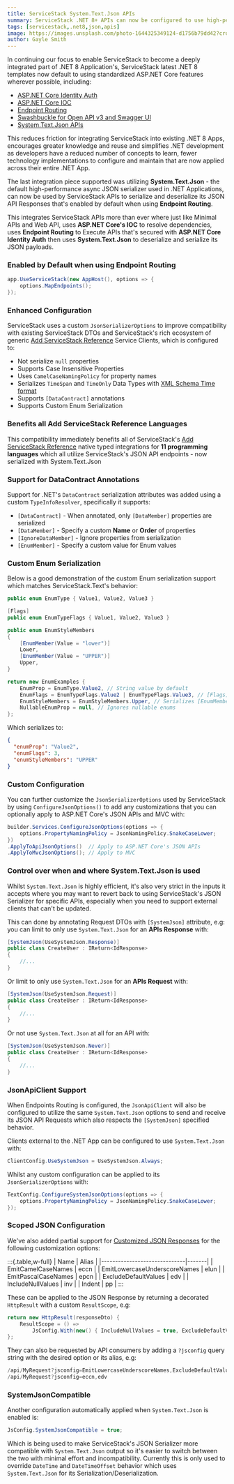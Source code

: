 ```yaml
---
title: ServiceStack System.Text.Json APIs
summary: ServiceStack .NET 8+ APIs can now be configured to use high-performance async System.Text.Json serialization  
tags: [servicestack,.net8,json,apis]
image: https://images.unsplash.com/photo-1644325349124-d1756b79dd42?crop=entropy&fit=crop&h=1000&w=2000
author: Gayle Smith
---
```


In continuing our focus to enable ServiceStack to become a deeply integrated part of .NET 8 Application's, ServiceStack
latest .NET 8 templates now default to using standardized ASP.NET Core features wherever possible, including:

- [ASP.NET Core Identity Auth](/posts/net8-identity-auth)
- [ASP.NET Core IOC](/posts/servicestack-endpoint-routing#asp.net-core-ioc)
- [Endpoint Routing](/posts/servicestack-endpoint-routing#endpoint-routing)
- [Swashbuckle for Open API v3 and Swagger UI](/posts/openapi-v3-support)
- [System.Text.Json APIs](/posts/system-text-json-apis)

This reduces friction for integrating ServiceStack into existing .NET 8 Apps, encourages greater knowledge and reuse and
simplifies .NET development as developers have a reduced number of concepts to learn, fewer technology implementations to
configure and maintain that are now applied across their entire .NET App.

The last integration piece supported was utilizing **System.Text.Json** - the default high-performance async JSON serializer
used in .NET Applications, can now be used by ServiceStack APIs to serialize and deserialize its JSON API Responses
that's enabled by default when using **Endpoint Routing**.

This integrates ServiceStack APIs more than ever where just like Minimal APIs and Web API,
uses **ASP.NET Core's IOC** to resolve dependencies, uses **Endpoint Routing** to Execute APIs that's secured with
**ASP.NET Core Identity Auth** then uses **System.Text.Json** to deserialize and serialize its JSON payloads.


### Enabled by Default when using Endpoint Routing

```csharp
app.UseServiceStack(new AppHost(), options => {
    options.MapEndpoints();
});
```

### Enhanced Configuration

ServiceStack uses a custom `JsonSerializerOptions` to improve compatibility with existing ServiceStack DTOs and
ServiceStack's rich ecosystem of generic [Add ServiceStack Reference](https://docs.servicestack.net/add-servicestack-reference)
Service Clients, which is configured to:

- Not serialize `null` properties
- Supports Case Insensitive Properties
- Uses `CamelCaseNamingPolicy` for property names
- Serializes `TimeSpan` and `TimeOnly` Data Types with [XML Schema Time format](https://www.w3.org/TR/xmlschema-2/#isoformats)
- Supports `[DataContract]` annotations
- Supports Custom Enum Serialization

### Benefits all Add ServiceStack Reference Languages

This compatibility immediately benefits all of ServiceStack's [Add ServiceStack Reference](https://docs.servicestack.net/add-servicestack-reference)
native typed integrations for **11 programming languages** which all utilize ServiceStack's JSON API endpoints - now serialized with System.Text.Json

### Support for DataContract Annotations

Support for .NET's `DataContract` serialization attributes was added using a custom `TypeInfoResolver`, specifically it supports:

- `[DataContract]` - When annotated, only `[DataMember]` properties are serialized
- `[DataMember]` - Specify a custom **Name** or **Order** of properties
- `[IgnoreDataMember]` - Ignore properties from serialization
- `[EnumMember]` - Specify a custom value for Enum values

### Custom Enum Serialization

Below is a good demonstration of the custom Enum serialization support which matches ServiceStack.Text's behavior:

```csharp
public enum EnumType { Value1, Value2, Value3 }

[Flags]
public enum EnumTypeFlags { Value1, Value2, Value3 }

public enum EnumStyleMembers
{
    [EnumMember(Value = "lower")]
    Lower,
    [EnumMember(Value = "UPPER")]
    Upper,
}

return new EnumExamples {
    EnumProp = EnumType.Value2, // String value by default
    EnumFlags = EnumTypeFlags.Value2 | EnumTypeFlags.Value3, // [Flags] as int
    EnumStyleMembers = EnumStyleMembers.Upper, // Serializes [EnumMember] value
    NullableEnumProp = null, // Ignores nullable enums
};
```

Which serializes to:

```json
{
  "enumProp": "Value2",
  "enumFlags": 3,
  "enumStyleMembers": "UPPER"
}
```

### Custom Configuration

You can further customize the `JsonSerializerOptions` used by ServiceStack by using `ConfigureJsonOptions()` to add
any customizations that you can optionally apply to ASP.NET Core's JSON APIs and MVC with:

```csharp
builder.Services.ConfigureJsonOptions(options => {
    options.PropertyNamingPolicy = JsonNamingPolicy.SnakeCaseLower;
})
.ApplyToApiJsonOptions()  // Apply to ASP.NET Core's JSON APIs
.ApplyToMvcJsonOptions(); // Apply to MVC
```

### Control over when and where System.Text.Json is used

Whilst `System.Text.Json` is highly efficient, it's also very strict in the inputs it accepts where you may want to
revert back to using ServiceStack's JSON Serializer for specific APIs, especially when you need to support external
clients that can't be updated.

This can done by annotating Request DTOs with `[SystemJson]` attribute, e.g: you can limit to only use `System.Text.Json`
for an **APIs Response** with:

```csharp
[SystemJson(UseSystemJson.Response)]
public class CreateUser : IReturn<IdResponse>
{
    //...
}
```

Or limit to only use `System.Text.Json` for an **APIs Request** with:

```csharp
[SystemJson(UseSystemJson.Request)]
public class CreateUser : IReturn<IdResponse>
{
    //...
}
```

Or not use `System.Text.Json` at all for an API with:

```csharp
[SystemJson(UseSystemJson.Never)]
public class CreateUser : IReturn<IdResponse>
{
    //...
}
```

### JsonApiClient Support

When Endpoints Routing is configured, the `JsonApiClient` will also be configured to utilize the same `System.Text.Json`
options to send and receive its JSON API Requests which also respects the `[SystemJson]` specified behavior.

Clients external to the .NET App can be configured to use `System.Text.Json` with:

```csharp
ClientConfig.UseSystemJson = UseSystemJson.Always;
```

Whilst any custom configuration can be applied to its `JsonSerializerOptions` with:

```csharp
TextConfig.ConfigureSystemJsonOptions(options => {
    options.PropertyNamingPolicy = JsonNamingPolicy.SnakeCaseLower;
});
```

### Scoped JSON Configuration

We've also added partial support for [Customized JSON Responses](https://docs.servicestack.net/customize-json-responses)
for the following customization options:

:::{.table,w-full}
| Name                         | Alias |
|------------------------------|-------|
| EmitCamelCaseNames           | eccn  |
| EmitLowercaseUnderscoreNames | elun  |
| EmitPascalCaseNames          | epcn  |
| ExcludeDefaultValues         | edv   |
| IncludeNullValues            | inv   |
| Indent                       | pp    |
:::

These can be applied to the JSON Response by returning a decorated `HttpResult` with a custom `ResultScope`, e.g:

```csharp
return new HttpResult(responseDto) {
    ResultScope = () => 
        JsConfig.With(new() { IncludeNullValues = true, ExcludeDefaultValues = true })
};
```

They can also be requested by API consumers by adding a `?jsconfig` query string with the desired option or its alias, e.g:

```csharp
/api/MyRequest?jsconfig=EmitLowercaseUnderscoreNames,ExcludeDefaultValues
/api/MyRequest?jsconfig=eccn,edv
```

### SystemJsonCompatible

Another configuration automatically applied when `System.Text.Json` is enabled is:

```csharp
JsConfig.SystemJsonCompatible = true;
```

Which is being used to make ServiceStack's JSON Serializer more compatible with `System.Text.Json` output so it's easier
to switch between the two with minimal effort and incompatibility. Currently this is only used to override
`DateTime` and `DateTimeOffset` behavior which uses `System.Text.Json` for its Serialization/Deserialization.
